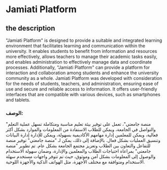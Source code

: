 # Jamiati Platform

## the description
"Jamiati Platform" is designed to provide a suitable and integrated learning environment that facilitates learning and communication within the university. It enables students to benefit from information and resources more effectively, allows teachers to manage their academic tasks easily, and enables administration to effectively manage data and coordinate processes. Additionally, "Jamiati Platform" can provide a platform for interaction and collaboration among students and enhance the university community as a whole.
Jamiati Platform was developed with consideration for the needs of students, teachers, and administration, ensuring ease of use and secure and reliable access to information. It offers user-friendly interfaces that are compatible with various devices, such as smartphones and tablets.



### الوصف:
"منصة جامعتي"، تعمل على توفير بيئة تعليم مناسبة ومتكاملة تسهل عملية التعلم والتواصل في الجامعة، ويمكن للطلاب الاستفادة من المعلومات والموارد بشكل أكثر فعالية، ويمكن للمعلمين إدارة مهامهم الأكاديمية بسهولة، ويمكن للإدارة إدارة البيانات وتنسيق العمليات بشكل فعال. بالإضافة إلى ذلك، يمكن لـ "منصة جامعتي" توفير منصة للتفاعل والتعاون بين الطلاب وتعزيز مجتمع الجامعة بشكل عام.
تم تطوير "منصة جامعتي" بمراعاة احتياجات الطلاب والمعلمين والإدارة، وضمان سهولة الاستخدام والوصول إلى المعلومات بشكل آمن وموثوق، حيث تم تتوفر واجهات مستخدم سهلة الاستخدام ومتوافقة مع مختلف الأجهزة، مثل الهواتف الذكية والأجهزة اللوحية.
